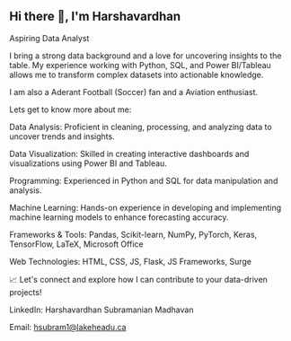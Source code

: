 ## Hi there 👋, I'm Harshavardhan
Aspiring Data Analyst

I bring a strong data background and a love for uncovering insights to the table. My experience working with Python, SQL, and Power BI/Tableau allows me to transform complex datasets into actionable knowledge.

I am also a Aderant Football (Soccer) fan and a Aviation enthusiast.

Lets get to know more about me:

Data Analysis: Proficient in cleaning, processing, and analyzing data to uncover trends and insights.

Data Visualization: Skilled in creating interactive dashboards and visualizations using Power BI and Tableau.

Programming: Experienced in Python and SQL for data manipulation and analysis.

Machine Learning: Hands-on experience in developing and implementing machine learning models to enhance forecasting accuracy.

Frameworks & Tools: Pandas, Scikit-learn, NumPy, PyTorch, Keras, TensorFlow, LaTeX, Microsoft Office

Web Technologies: HTML, CSS, JS, Flask, JS Frameworks, Surge 

📈 Let's connect and explore how I can contribute to your data-driven projects!

LinkedIn: Harshavardhan Subramanian Madhavan

Email: hsubram1@lakeheadu.ca
